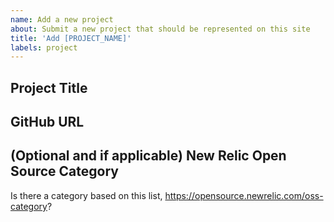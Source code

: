 ```yaml
---
name: Add a new project
about: Submit a new project that should be represented on this site
title: 'Add [PROJECT_NAME]'
labels: project
---
```


## Project Title

[note]: # ' What is the project called? '

## GitHub URL

[note]: # ' Provide a link to the project. '

## (Optional and if applicable) New Relic Open Source Category

Is there a category based on this list, https://opensource.newrelic.com/oss-category?
